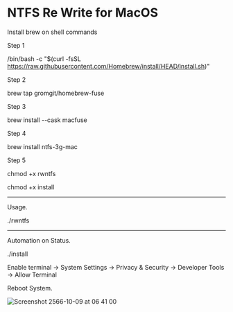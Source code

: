 # NTFS Re Write for MacOS

Install brew on shell commands

Step 1

/bin/bash -c "$(curl -fsSL https://raw.githubusercontent.com/Homebrew/install/HEAD/install.sh)"


Step 2

brew tap gromgit/homebrew-fuse


Step 3

brew install --cask macfuse


Step 4

brew install ntfs-3g-mac 


Step 5

chmod +x rwntfs

chmod +x install

-----------------------------------------

Usage.

./rwntfs


-----------------------------------------

Automation on Status.

./install

Enable terminal 
-> System Settings
  -> Privacy & Security
     -> Developer Tools
     -> Allow Terminal

Reboot System.

![Screenshot 2566-10-09 at 06 41 00](https://github.com/phuminsingla/RW_NTFS_MacOS/assets/5608098/ad8260f7-64fc-468b-93f1-b2c2b3a160a2)
